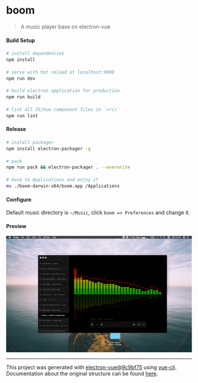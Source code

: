 # boom

> A music player base on electron-vue

#### Build Setup

``` bash
# install dependencies
npm install

# serve with hot reload at localhost:9080
npm run dev

# build electron application for production
npm run build

# lint all JS/Vue component files in `src/`
npm run lint
```

#### Release

```bash
# install packager
npm install electron-packager -g

# pack
npm run pack && electron-packager . --overwrite

# move to Applications and enjoy it
mv ./boom-darwin-x64/boom.app /Applications
```

#### Configure

Default music directory is `~/Music`, click `boom => Preferences` and change it.


#### Preview

![](./image.png)

---

This project was generated with [electron-vue](https://github.com/SimulatedGREG/electron-vue)@[9c9bf75](https://github.com/SimulatedGREG/electron-vue/tree/9c9bf75630add075bfa58f52e391e82fb1b9f44a) using [vue-cli](https://github.com/vuejs/vue-cli). Documentation about the original structure can be found [here](https://simulatedgreg.gitbooks.io/electron-vue/content/index.html).
